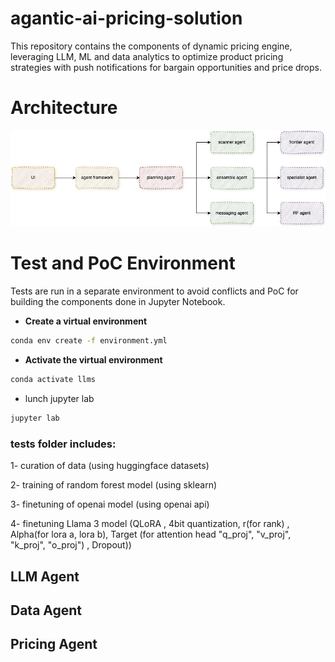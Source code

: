 # agantic-ai-pricing-solution
This repository contains the components of dynamic pricing engine, leveraging LLM, ML and data analytics to optimize product pricing strategies with push notifications for bargain opportunities and price drops.

# Architecture

![Architecture](images/architecture.jpg)

# Test and PoC Environment

Tests are run in a separate environment to avoid conflicts and PoC for building the components done in Jupyter Notebook.

- **Create a virtual environment**

```bash
conda env create -f environment.yml 
```


- **Activate the virtual environment**

```bash
conda activate llms
```

- lunch jupyter lab

```bash
jupyter lab
```
### tests folder includes:

1- curation of data (using huggingface datasets)

2- training of random forest model (using sklearn)

3- finetuning of openai model (using openai api)

4- finetuning Llama 3 model (QLoRA , 4bit quantization, r(for rank) , Alpha(for lora a, lora b), Target (for attention head "q_proj", "v_proj", "k_proj", "o_proj") , Dropout))



## LLM Agent

## Data Agent

## Pricing Agent